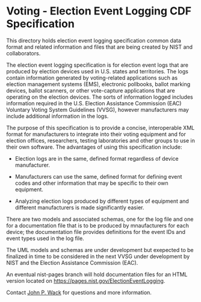# Voting - Election Event Logging CDF Specification

This directory holds election event logging specification common data format and related information and files that are being created by NIST and collaborators.  

The election event logging specification is for election event logs that are produced by election devices used in U.S. states and territories.  The logs contain information generated by voting-related applications such as election management systems (EMS), electronic pollbooks, ballot marking devices, ballot scanners, or other vote-capture applications that are operating on the election devices.  The sorts of information logged includes information required in the U.S. Election Assistance Commission (EAC) Voluntary Voting System Guidelines (VVSG), however manufacturers may include additional information in the logs.
The purpose of this specification is to provide a concise, interoperable XML format for manufacturers to integrate into their voting equipment and for election offices, researchers, testing laboratories and other groups to use in their own software.  The advantages of using this specification include:
 - Election logs are in the same, defined format regardless of device manufacturer.
 - Manufacturers can use the same, defined format for defining event codes and other information that may be specific to their own equipment.
 - Analyzing election logs produced by different types of equipment and different manufacturers is made significantly easier.

There are two models and associated schemas, one for the log file and one for a documentation file that is to be produced by mnaufacturers for each device; the documentation file provides definitions for the event IDs and event types used in the log file.

The UML models and schemas are under development but exepected to be finalized in time to be considered in the next VVSG under development by NIST and the Election Assistance Commission (EAC).  

An eventual nist-pages branch will hold documentation files for an HTML version located on https://pages.nist.gov/ElectionEventLogging.

Contact [John P. Wack](mailto:john.wack@nist.gov) for questions and more information.
